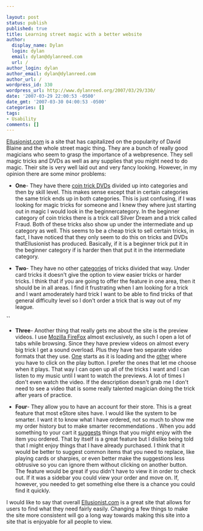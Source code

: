 ```yaml
---

layout: post
status: publish
published: true
title: Learning street magic with a better website
author:
  display_name: Dylan
  login: dylan
  email: dylan@dylanreed.com
  url: /
author_login: dylan
author_email: dylan@dylanreed.com
author_url: /
wordpress_id: 330
wordpress_url: http://www.dylanreed.org/2007/03/29/330/
date: '2007-03-29 22:00:53 -0500'
date_gmt: '2007-03-30 04:00:53 -0500'
categories: []
tags:
- Usability
comments: []
---
```


[Ellusionist.com][1] is a site that has capitalized on the popularity of David Blaine and the whole street magic thing. They are a bunch of really good magicians who seem to grasp the importance of a webpresence. They sell magic tricks and DVDs as well as any supplies that you might need to do magic. Their site is very well laid out and very fancy looking. However, in my opinion there are some minor problems:

   [1]: http://www.ellusionist.com

  * **One**- They have there [coin trick DVDs][2] divided up into categories and then by skill level. This makes sense except that in certain categories the same trick ends up in both categories. This is just confusing, if I was looking for magic tricks for someone and I knew they where just starting out in magic I would look in the beginnercategory. In the beginner category of coin tricks there is a trick call Silver Dream and a trick called Fraud. Both of these tricks also show up under the intermediate and up category as well. This seems to be a cheap trick to sell certain tricks, in fact, I have noticed that they only seem to do this on tricks and DVDs thatEllusionist has produced. Basically, if it is a beginner trick put it in the beginner category if is harder then that put it in the intermediate category.
  


   [2]: http://www.ellusionist.com/cart/category.php?cat=80

  * **Two**- They have no other [categories][3] of tricks divided that way. Under card tricks it doesn't give the option to view easier tricks or harder tricks. I think that if you are going to offer the feature in one area, then it should be in all areas. I find it frustrating when I am looking for a trick and I want amoderately hard trick I want to be able to find tricks of that general difficulty level so I don't order a trick that is way out of my league.
  


   [3]: http://www.ellusionist.com/cart/category.php?cat=95

  
**``**

  * **Three**- Another thing that really gets me about the site is the preview videos. I use [Mozilla FireFox][4] almost exclusively, as such I open a lot of tabs while browsing. Since they have preview videos on almost every big trick I get a sound overload. Plus they have two separate video formats that they use. [One][5] starts as it is loading and the [other][6] where you have to click on the play button. I prefer the ones that let me choose when it plays. That way I can open up all of the tricks I want and I can listen to my music until I want to watch the previews. A lot of times I don't even watch the video. If the description doesn't grab me I don't need to see a video that is some really talented magician doing the trick after years of practice.
  


   [4]: http://www.mozilla.com/en-US/firefox/
   [5]: http://www.ellusionist.com/order/Stigmata-by-Wayne-Houchin.php?cat=95
   [6]: http://www.ellusionist.com/order/KAOS-Card-Through-Window_Garcia.php?cat=95

  * **Four**- They allow you to have an account for their store. This is a great feature that most eStore sites have. I would like the system to be smarter. I want it to know what I have ordered, not so much to show me my order history but to make smarter recommendations . When you add something to your cart it [suggests][7] things that you might enjoy with the item you ordered. That by itself is a great feature but I dislike being told that I might enjoy things that I have already purchased. I think that it would be better to suggest common items that you need to replace, like playing cards or sharpies, or even better make the suggestions less obtrusive so you can ignore them without clicking on another button. The feature would be great if you didn't have to view it in order to check out. If it was a sidebar you could view your order and move on. If, however, you needed to get something else there is a chance you could find it quickly.
  


   [7]: http://www.ellusionist.com/order/ups/KAOS-Upsell.php

  
I would like to say that overall [Ellusionist.com][8] is a great site that allows for users to find what they need fairly easily. Changing a few things to make the site more consistent will go a long way towards making this site into a site that is enjoyable for all people to view.

   [8]: http://www.ellusionist.com

